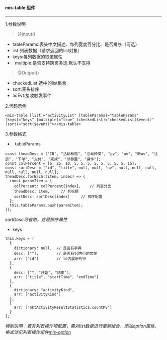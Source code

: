 #### mis-table 组件
***

1.参数说明
>@Input()
*   tableParams:表头中文描述、每列宽度百分比、是否排序（可选）
*   list:列表数据（请求返回的list对象）
*   keys:每列数据的取值属性
*   multiple:是否支持跨页多选,默认不支持
>@Output()
*   checkedList:选中的list集合
*   sort:表头排序
*   acEvt:接收触发事件

2.代码示例
```
<mis-table [list]="activityList" [tableParams]="tableParams" [keys]="keys" [multiple]="true" (checkedList)="checkedList($event)" (sort)="sort($event)"></mis-table>
```

3.参数格式
*   tableParams
```
const theadDesc = ["ID", "活动标题", "活动种类", "pv", "uv", "新uv", "注册", "下单", "支付", "完成", "领券量", "操作"];
const colPercent = [5, 25, 10, 5, 5, 5, 5, 5, 5, 5, 5, 15];
const sortDesc = ["id", "title", null, null, "uv", null, null, null, null, null, null, null];
theadDesc.forEach((item, index) => {
  const paramItem = {
    colPercent: colPercent[index],    // 列百分比
    theadDesc: item,     // 列标题
    sortDesc: sortDesc[index]     // 排序配置
  };
  this.tableParams.push(paramItem);
});

```
*sortDesc可省略，这是排序属性*

*   keys
```
this.keys = [
  {
    dictionary: null,  // 是否有字典
    desc: [""],        // 是否有td内行的文案
    arr: ["id"]        // td内展示的行
  },
  {
    desc: ["", "开始", "结束"],
    arr: ["title", "startTime", "endTime"]
  },
  {
    dictionary: "activityKind",
    arr: ["activityKind"]
  },
  {
    arr: ['mktActivityResultStatistics.countPv']
  }
];

```
*特别说明：若有列表操作项配置，需对list数据进行重新组合，添加option属性，格式详见列表操作组件[mis-option](http://baidu.com/)*
